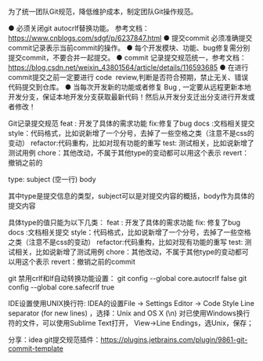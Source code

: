 为了统一团队Git规范，降低维护成本，制定团队Git操作规范。

● 必须关闭git autocrlf替换功能。 参考文档：https://www.cnblogs.com/sdgf/p/6237847.html
● 提交commit 必须准确提交commit记录表示当前commit的操作。
● 每个开发模块、功能、bug修复需分别提交commit，不要合并一起提交。
● commit 记录提交规范统一，参考文档：https://blog.csdn.net/weixin_43801564/article/details/116593685
● 在进行commit提交之前一定要进行 code  review,判断是否符合预期，禁止无关、错误代码提交到仓库。
● 当每次开发新的功能或者修复 Bug , 一定要从远程更新本地开发分支，保证本地开发分支获取最新代码！然后从开发分支迁出分支进行开发或者修改！

Git记录提交规范
feat : 开发了具体的需求功能
fix:修复了bug
docs :文档相关提交
style：代码格式，比如说新增了一个分号，去掉了一些空格之类（注意不是css的变动）
refactor:代码重构，比如对现有功能的重写
test: 测试相关，比如说新增了测试用例
chore：其他改动，不属于其他type的变动都可以用这个表示
revert：撤销之前的




type: subject
(空一行)
body

其中type是提交信息的类型，subject可以是对提交内容的概括，body作为具体的提交内容


具体type的值只能为以下几类：
feat : 开发了具体的需求功能
fix: 修复了bug
docs :文档相关提交
style：代码格式，比如说新增了一个分号，去掉了一些空格之类（注意不是css的变动）
refactor:代码重构，比如对现有功能的重写
test: 测试相关，比如说新增了测试用例
chore：其他改动，不属于其他type的变动都可以用这个表示
revert：撤销之前的commit


git 禁用crlf和lf自动转换功能设置：
git config --global core.autocrlf false
git config --global core.safecrlf true



IDE设置使用UNIX换行符:
IDEA的设置File -> Settings
Editor -> Code Style
Line separator (for new lines) ，选择：Unix and OS X (\n)
对已使用Windows换行符的文件，可以使用Sublime Text打开，
View->Line Endings，选Unix，保存；



分享：idea git提交规范插件：https://plugins.jetbrains.com/plugin/9861-git-commit-template
